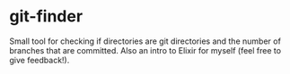 git-finder
==========

Small tool for checking if directories are git directories and the number of branches that are committed. Also an intro to Elixir for myself (feel free to give feedback!).
